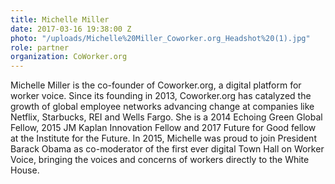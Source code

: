 ```yaml
---
title: Michelle Miller
date: 2017-03-16 19:38:00 Z
photo: "/uploads/Michelle%20Miller_Coworker.org_Headshot%20(1).jpg"
role: partner
organization: CoWorker.org
---
```


Michelle Miller is the co-founder of Coworker.org, a digital platform for worker voice. Since its founding in 2013, Coworker.org has catalyzed the growth of global employee networks advancing change at companies like Netflix, Starbucks, REI and Wells Fargo. She is a 2014 Echoing Green Global Fellow, 2015 JM Kaplan Innovation Fellow and 2017 Future for Good fellow at the Institute for the Future. In 2015, Michelle was proud to join President Barack Obama as co-moderator of the first ever digital Town Hall on Worker Voice, bringing the voices and concerns of workers directly to the White House.